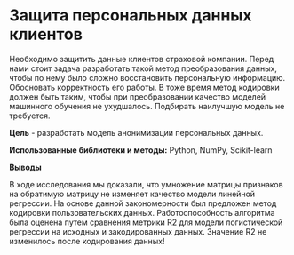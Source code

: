 # Защита персональных данных клиентов
Необходимо защитить данные клиентов страховой компании. Перед нами стоит задача разработать такой метод преобразования данных, чтобы по нему было сложно восстановить персональную информацию. Обосновать корректность его работы.
В тоже время метод кодировки должен быть таким, чтобы при преобразовании качество моделей машинного обучения не ухудшалось. Подбирать наилучшую модель не требуется.

**Цель** - разработать модель анонимизации персональных данных.

**Использованные библиотеки и методы:** Python, NumPy, Scikit-learn

**Выводы**

В ходе исследования мы доказали, что умножение матрицы признаков на обратимую матрицу не изменяет качество модели линейной регрессии. На основе данной закономерности был предложен метод кодировки пользовательских данных. Работоспособность алгоритма была оценена путем сравнения метрики R2 для модели логистической регрессии на исходных и закодированных данных. Значение R2 не изменилось после кодирования данных!
